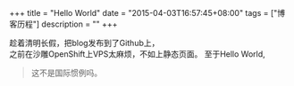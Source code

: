 +++
title = "Hello World"
date = "2015-04-03T16:57:45+08:00"
tags = ["博客历程"]
description = ""
+++


趁着清明长假，把blog发布到了Github上，  
之前在沙雕OpenShift上VPS太麻烦，不如上静态页面。
至于Hello World,  
>这不是国际惯例吗。